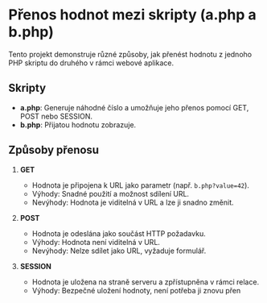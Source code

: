 # Přenos hodnot mezi skripty (a.php a b.php)

Tento projekt demonstruje různé způsoby, jak přenést hodnotu z jednoho PHP skriptu do druhého v rámci webové aplikace.

## Skripty
- **a.php**: Generuje náhodné číslo a umožňuje jeho přenos pomocí GET, POST nebo SESSION.
- **b.php**: Přijatou hodnotu zobrazuje.

## Způsoby přenosu
1. **GET**
   - Hodnota je připojena k URL jako parametr (např. `b.php?value=42`).
   - Výhody: Snadné použití a možnost sdílení URL.
   - Nevýhody: Hodnota je viditelná v URL a lze ji snadno změnit.

2. **POST**
   - Hodnota je odeslána jako součást HTTP požadavku.
   - Výhody: Hodnota není viditelná v URL.
   - Nevýhody: Nelze sdílet jako URL, vyžaduje formulář.

3. **SESSION**
   - Hodnota je uložena na straně serveru a zpřístupněna v rámci relace.
   - Výhody: Bezpečné uložení hodnoty, není potřeba ji znovu přen
